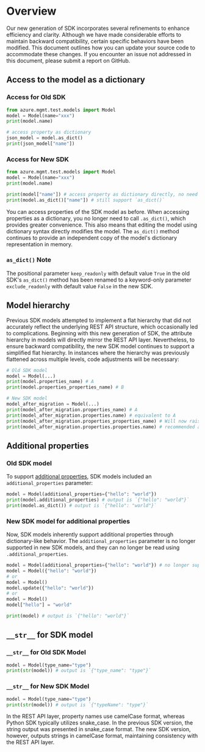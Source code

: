 # Overview

Our new generation of SDK incorporates several refinements to enhance efficiency and clarity. Although we have made considerable efforts to maintain backward compatibility, certain specific behaviors have been modified. This document outlines how you can update your source code to accommodate these changes. If you encounter an issue not addressed in this document, please submit a report on GitHub.

## Access to the model as a dictionary

### Access for Old SDK

```python
from azure.mgmt.test.models import Model
model = Model(name="xxx")
print(model.name)

# access property as dictionary
json_model = model.as_dict()
print(json_model["name"])
```

### Access for New SDK

```python
from azure.mgmt.test.models import Model
model = Model(name="xxx")
print(model.name)

print(model["name"]) # access property as dictionary directly, no need to call `as_dict()` anymore
print(model.as_dict()["name"]) # still support `as_dict()`
```

You can access properties of the SDK model as before. When accessing properties as a dictionary, you no longer need to call `.as_dict()`, which provides greater convenience. This also means that editing the model using dictionary syntax directly modifies the model. The `as_dict()` method continues to provide an independent copy of the model's dictionary representation in memory.

### `as_dict()` Note

The positional parameter `keep_readonly` with default value `True` in the old SDK's `as_dict()` method has been renamed to a keyword-only parameter `exclude_readonly` with default value `False` in the new SDK.

## Model hierarchy

Previous SDK models attempted to implement a flat hierarchy that did not accurately reflect the underlying REST API structure, which occasionally led to complications. Beginning with this new generation of SDK, the attribute hierarchy in models will directly mirror the REST API layer. Nevertheless, to ensure backward compatibility, the new SDK model continues to support a simplified flat hierarchy. In instances where the hierarchy was previously flattened across multiple levels, code adjustments will be necessary:

```python
# Old SDK model
model = Model(...)
print(model.properties_name) # A
print(model.properties_properties_name) # B

# New SDK model
model_after_migration = Model(...)
print(model_after_migration.properties_name) # A
print(model_after_migration.properties.name) # equivalent to A
print(model_after_migration.properties_properties_name) # Will now raise an AttributeError
print(model_after_migration.properties.properties.name) # recommended approach after migration
```

## Additional properties

### Old SDK model

To support [additional properties](https://www.apimatic.io/openapi/additionalproperties), SDK models included an `additional_properties` parameter:

```python
model = Model(additional_properties={"hello": "world"})
print(model.additional_properties) # output is `{"hello": "world"}`
print(model.as_dict()) # output is `{"hello": "world"}`
```

### New SDK model for additional properties

Now, SDK models inherently support additional properties through dictionary-like behavior. The `additional_properties` parameter is no longer supported in new SDK models, and they can no longer be read using `.additional_properties`.

```python
model = Model(additional_properties={"hello": "world"}) # no longer supported
model = Model({"hello": "world"})
# or
model = Model()
model.update({"hello": "world"})
# or 
model = Model()
model["hello"] = "world"

print(model) # output is `{"hello": "world"}`
```

## `__str__` for SDK model

### `__str__` for Old SDK Model

```python
model = Model(type_name="type")
print(str(model)) # output is `{"type_name": "type"}`
```

### `__str__` for New SDK Model

```python
model = Model(type_name="type")
print(str(model)) # output is `{"typeName": "type"}`
```

In the REST API layer, property names use camelCase format, whereas Python SDK typically utilizes snake_case. In the previous SDK version, the string output was presented in snake_case format. The new SDK version, however, outputs strings in camelCase format, maintaining consistency with the REST API layer.
